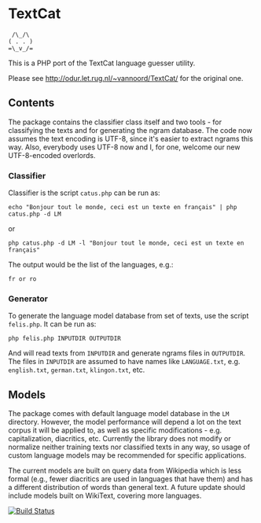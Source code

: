 # TextCat

     /\_/\
    ( . . )
    =\_v_/=

This is a PHP port of the TextCat language guesser utility.

Please see http://odur.let.rug.nl/~vannoord/TextCat/ for the original one.

## Contents

The package contains the classifier class itself and two tools - for classifying the texts and for generating the ngram database.
The code now assumes the text encoding is UTF-8, since it's easier to extract ngrams this way.
Also, everybody uses UTF-8 now and I, for one, welcome our new UTF-8-encoded overlords.

### Classifier

Classifier is the script `catus.php` can be run as:

    echo "Bonjour tout le monde, ceci est un texte en français" | php catus.php -d LM

or

    php catus.php -d LM -l "Bonjour tout le monde, ceci est un texte en français"

The output would be the list of the languages, e.g.:

    fr or ro

### Generator

To generate the language model database from set of texts, use the script `felis.php`. It can be run as:

    php felis.php INPUTDIR OUTPUTDIR

And will read texts from `INPUTDIR` and generate ngrams files in `OUTPUTDIR`.
The files in `INPUTDIR` are assumed to have names like `LANGUAGE.txt`, e.g. `english.txt`, `german.txt`, `klingon.txt`, etc.

## Models

The package comes with default language model database in the `LM` directory. However, the model performance will depend a lot
on the text corpus it will be applied to, as well as specific modifications - e.g. capitalization, diacritics, etc.
Currently the library does not modify or normalize neither training texts nor classified texts in any way,
so usage of custom language models may be recommended for specific applications.

The current models are built on query data from Wikipedia which is less formal (e.g., fewer diacritics are used in languages that have them) and has a different distribution of words than general text. A future update should include models built on WikiText, covering more languages.

[![Build Status](https://travis-ci.org/smalyshev/textcat.svg?branch=master)](https://travis-ci.org/smalyshev/textcat)
